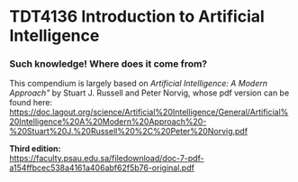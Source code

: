 # TDT4136 Introduction to Artificial Intelligence

### Such knowledge! Where does it come from?
This compendium is largely based on *Artificial Intelligence: A Modern Approach"* by Stuart J. Russell and Peter Norvig, whose pdf version can be found here:\
https://doc.lagout.org/science/Artificial%20Intelligence/General/Artificial%20Intelligence%20A%20Modern%20Approach%20-%20Stuart%20J.%20Russell%20%2C%20Peter%20Norvig.pdf

**Third edition:**\
https://faculty.psau.edu.sa/filedownload/doc-7-pdf-a154ffbcec538a4161a406abf62f5b76-original.pdf